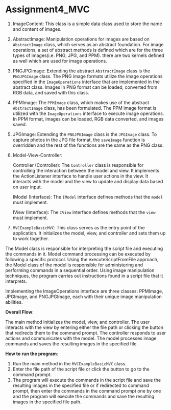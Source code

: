 # Assignment4_MVC

1. ImageContent:
This class is a simple data class used to store the name and content of images.
2. AbstractImage:
Manipulation operations for images are based on `AbstractImage` class, which serves as an 
abstract foundation. For image operations, a set of abstract methods is defined which are 
for the three types of images(i.e. PNG, JPG, and PPM). there are two kernels defined as well
which are used for image operations.
3. PNGJPGImage:
Extending the abstract `AbstractImage` class is the `PNGJPGImage` class.
The PNG image formats utilize the image operations specified in the `ImageOperations` interface
that are implemented in the abstract class.
Images in PNG format can be loaded, converted from RGB data, and saved with this class.
4. PPMImage:
The `PPMImage` class, which makes use of the abstract `AbstractImage` class, has been formulated.
The PPM image format is utilized with the `ImageOperations` interface to execute image operations.
In PPM format, images can be loaded, RGB data converted, and images saved.
5. JPGImage:
Extending the `PNGJPGImage` class is the `JPGImage` class.
To capture photos in the JPG file format, the `saveImage` function is overridden and the rest
of the functions are the same as the PNG class.
6. Model-View-Controller:

    Controller (Controller): The `Controller` class is responsible for controlling the interaction 
    between the model and view.
    It implements the ActionListener interface to handle user actions in the view.
    It interacts with the model and the view to update and display data based on user input.

    IModel (Interface): The `IModel` interface defines methods that the `model` must implement.

    IView (Interface): The `IView` interface defines methods that the `view` must implement.
7. `MVCExampleBasicMVC`:
This class serves as the entry point of the application.
It initializes the model, view, and controller and sets them up to work together.

The Model class is responsible for interpreting the script file and executing the commands in it.
Model command processing can be executed by following a specific protocol. 
Using the executeScriptFromFile approach, the Model class of the model is responsible for 
administering and performing commands in a sequential order.
Using image manipulation techniques, the program carries out instructions found in a script 
file that it interprets.

Implementing the ImageOperations interface are three classes: PPMImage, JPGImage, and PNGJPGImage, 
each with their unique image manipulation abilities.

**Overall Flow**:

The main method initializes the model, view, and controller.
The user interacts with the view by entering either the file path or clicking the button
that redirects them to the command prompt.
The controller responds to user actions and communicates with the model.
The model processes image commands and saves the resulting images in the specified file.

**How to run the program**:
1. Run the main method in the `MVCExampleBasicMVC` class.
2. Enter the file path of the script file or click the button to go to the command prompt.
3. The program will execute the commands in the script file and save the resulting images 
in the specified file or if redirected to command prompt, then enter the commands in the
command prompt one by one and the program will execute the commands and save the resulting images 
in the specified file path.